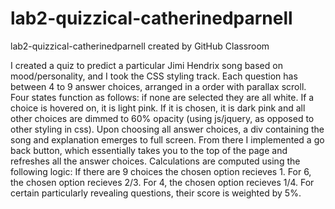 # lab2-quizzical-catherinedparnell
lab2-quizzical-catherinedparnell created by GitHub Classroom

I created a quiz to predict a particular Jimi Hendrix song based on mood/personality, and I took the CSS styling track. Each question has between 4 to 9 answer choices, arranged in a order with parallax scroll. Four states function as follows: if none are selected they are all white. If a choice is hovered on, it is light pink. If it is chosen, it is dark pink and all other choices are dimmed to 60% opacity (using js/jquery, as opposed to other styling in css). Upon choosing all answer choices, a div containing the song and explanation emerges to full screen. From there I implemented a go back button, which essentially takes you to the top of the page and refreshes all the answer choices. Calculations are computed using the following logic: If there are 9 choices the chosen option recieves 1. For 6, the chosen option recieves 2/3. For 4, the chosen option recieves 1/4. For certain particularly revealing questions, their score is weighted by 5%.
